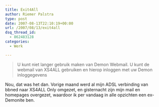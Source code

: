 ```yaml
---
title: Exit4All
author: Riemer Palstra
type: post
date: 2007-08-13T22:10:19+00:00
url: /2007/08/13/exit4all
dsq_thread_id:
  - 862483128
categories:
  - Werk

---
```

> U kunt niet langer gebruik maken van Demon Webmail. U kunt de webmail van XS4ALL gebruiken en hierop inloggen met uw Demon inloggegevens

Nou, dat was het dan. Vorige maand werd al mijn ADSL verbinding van bbned naar XS4ALL Only omgezet, en gisternacht zijn mijn mail en homepages overgezet, waardoor ik per vandaag in alle opzichten een ex-Demonite ben.